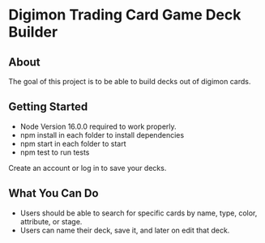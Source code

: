 # Digimon Trading Card Game Deck Builder

## About
The goal of this project is to be able to build decks out of digimon cards. 

## Getting Started
- Node Version 16.0.0 required to work properly.
- npm install in each folder to install dependencies 
- npm start in each folder to start
- npm test to run tests

Create an account or log in to save your decks.

## What You Can Do
- Users should be able to search for specific cards by name, type, color, attribute, or stage.
- Users can name their deck, save it, and later on edit that deck. 
